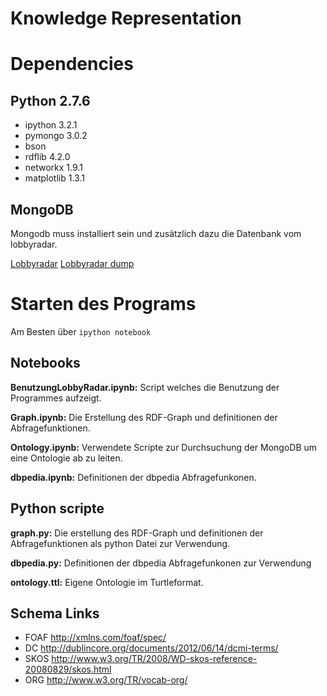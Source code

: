 # Knowledge Representation

# Dependencies

## Python 2.7.6

- ipython 3.2.1
- pymongo 3.0.2
- bson
- rdflib 4.2.0
- networkx 1.9.1
- matplotlib 1.3.1

## MongoDB

Mongodb muss installiert sein und zusätzlich dazu die Datenbank vom lobbyradar.

[Lobbyradar](https://github.com/lobbyradar/lobbyradar)
[Lobbyradar dump](https://github.com/lobbyradar/dumps)

# Starten des Programs

Am Besten über `ipython notebook`

## Notebooks

__BenutzungLobbyRadar.ipynb:__
Script welches die Benutzung der Programmes aufzeigt.

__Graph.ipynb:__
Die Erstellung des RDF-Graph und definitionen der Abfragefunktionen.

__Ontology.ipynb:__
Verwendete Scripte zur Durchsuchung der MongoDB um eine Ontologie ab zu leiten.

__dbpedia.ipynb:__
Definitionen der dbpedia Abfragefunkonen.

## Python scripte

__graph.py:__
Die erstellung des RDF-Graph und definitionen der Abfragefunktionen als
python Datei zur Verwendung.

__dbpedia.py:__
Definitionen der dbpedia Abfragefunkonen zur Verwendung

__ontology.ttl:__ Eigene Ontologie im Turtleformat.

## Schema Links
- FOAF http://xmlns.com/foaf/spec/
- DC http://dublincore.org/documents/2012/06/14/dcmi-terms/
- SKOS http://www.w3.org/TR/2008/WD-skos-reference-20080829/skos.html
- ORG http://www.w3.org/TR/vocab-org/


